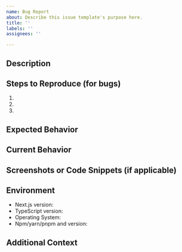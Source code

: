 ```yaml
---
name: Bug Report
about: Describe this issue template's purpose here.
title: ''
labels: ''
assignees: ''

---
```


## Description
<!--- Provide a detailed description of the issue or feature request -->

## Steps to Reproduce (for bugs)
<!--- Provide steps to reproduce the issue -->
1.
2.
3.

## Expected Behavior
<!--- Describe the behavior you expected -->

## Current Behavior
<!--- Describe the current behavior you are experiencing -->

## Screenshots or Code Snippets (if applicable)
<!--- Provide any relevant screenshots or code snippets that help understand the issue -->

## Environment
<!--- Specify relevant details about your development environment -->
- Next.js version:
- TypeScript version:
- Operating System:
- Npm/yarn/pnpm and version:

## Additional Context
<!--- Optional: Add any other context or information about the issue here -->
